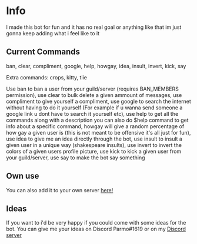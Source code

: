 # Info
I made this bot for fun and it has no real goal or anything like that im just gonna keep adding what i feel like to it

## Current Commands
ban, clear, compliment, google, help, howgay, idea, insult, invert, kick, say

Extra commands: crops, kitty, tiie

Use ban to ban a user from your guild/server (requires BAN_MEMBERS permission), use clear to bulk delete a given ammount of messages, use compliment to give yourself a compliment, use google to search the internet without having to do it yourself (For example if u wanna send someone a google link u dont have to search it yourself etc), use help to get all the commands along with a description you can also do $help command to get info about a specific command, howgay will give a random percentage of how gay a given user is (this is not meant to be offensive it's all just for fun), use idea to give me an idea directly through the bot, use insult to insult a given user in a unique way (shakespeare insults), use invert to invert the colors of a given users profile picture, use kick to kick a given user from your guild/server, use say to make the bot say something

## Own use
You can also add it to your own server [here!](https://discord.com/api/oauth2/authorize?client_id=795750520744181871&permissions=8&scope=bot)

## Ideas
If you want to i'd be very happy if you could come with some ideas for the bot. You can give me your ideas on Discord Parmo#1619 or on my [Discord server](https://discord.gg/EsSZYNhZgs)
